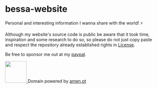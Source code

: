 # bessa-website
Personal and interesting information I wanna share with the world! ⚡

Although my website's source code is public be aware that it took time, inspiration and some research to do so, so please do not just copy paste and respect the repository already established rights in <a href="https://github.com/assebc/bessa-website/blob/main/LICENSE">License</a>.

Be free to sponsor me out at my <a href="https://paypal.me/bessa11">paypal</a>.

<a href="http://assebc.pt/">
  <img src="http://assebc.pt/imgs/favicon.png" width="70px" width="70px">
</a>
Domain powered by <a href="https://www.amen.pt/">amen.pt</a>
